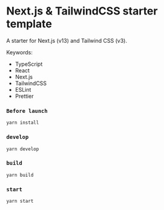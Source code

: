 # Next.js & TailwindCSS starter template

A starter for Next.js (v13) and Tailwind CSS (v3).

Keywords:

- TypeScript
- React
- Next.js
- TailwindCSS
- ESLint
- Prettier

### `Before launch`

```
yarn install
```

### `develop`

```
yarn develop
```

### `build`

```
yarn build
```

### `start`

```
yarn start
```
